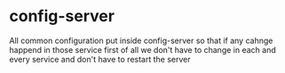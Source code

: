 # config-server

All common configuration put inside config-server so that 
if any cahnge happend in those service first of all we don't have to change in each and every service and 
don't have to restart the server
